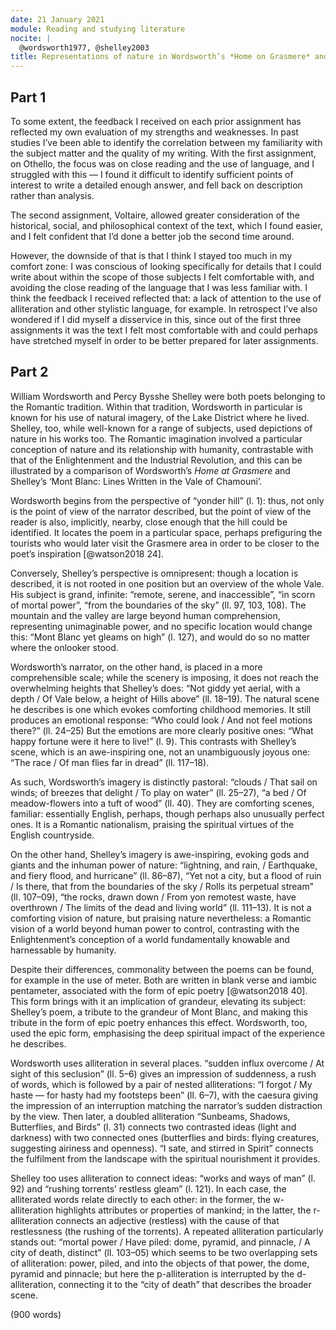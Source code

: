 ```yaml
---
date: 21 January 2021
module: Reading and studying literature
nocite: |
  @wordsworth1977, @shelley2003
title: Representations of nature in Wordsworth’s *Home on Grasmere* and Shelley’s *Mont Blanc*
---
```


## Part 1

To some extent, the feedback I received on each prior assignment has reflected my own evaluation of my strengths and weaknesses. In past studies I’ve been able to identify the correlation between my familiarity with the subject matter and the quality of my writing. With the first assignment, on Othello, the focus was on close reading and the use of language, and I struggled with this — I found it difficult to identify sufficient points of interest to write a detailed enough answer, and fell back on description rather than analysis.

The second assignment, Voltaire, allowed greater consideration of the historical, social, and philosophical context of the text, which I found easier, and I felt confident that I’d done a better job the second time around.

However, the downside of that is that I think I stayed too much in my comfort zone: I was conscious of looking specifically for details that I could write about within the scope of those subjects I felt comfortable with, and avoiding the close reading of the language that I was less familiar with. I think the feedback I received reflected that: a lack of attention to the use of alliteration and other stylistic language, for example. In retrospect I’ve also wondered if I did myself a disservice in this, since out of the first three assignments it was the text I felt most comfortable with and could perhaps have stretched myself in order to be better prepared for later assignments.

## Part 2

William Wordsworth and Percy Bysshe Shelley were both poets belonging to the Romantic tradition. Within that tradition, Wordsworth in particular is known for his use of natural imagery, of the Lake District where he lived. Shelley, too, while well-known for a range of subjects, used depictions of nature in his works too. The Romantic imagination involved a particular conception of nature and its relationship with humanity, contrastable with that of the Enlightenment and the Industrial Revolution, and this can be illustrated by a comparison of Wordsworth’s *Home at Grasmere* and Shelley’s ‘Mont Blanc: Lines Written in the Vale of Chamouni’.

Wordsworth begins from the perspective of “yonder hill” (l. 1): thus, not only is the point of view of the narrator described, but the point of view of the reader is also, implicitly, nearby, close enough that the hill could be identified. It locates the poem in a particular space, perhaps prefiguring the tourists who would later visit the Grasmere area in order to be closer to the poet’s inspiration [@watson2018 24].

Conversely, Shelley’s perspective is omnipresent: though a location is described, it is not rooted in one position but an overview of the whole Vale. His subject is grand, infinite: “remote, serene, and inaccessible”, “in scorn of mortal power”, “from the boundaries of the sky” (ll. 97, 103, 108). The mountain and the valley are large beyond human comprehension, representing unimaginable power, and no specific location would change this: “Mont Blanc yet gleams on high” (l. 127), and would do so no matter where the onlooker stood.

Wordsworth’s narrator, on the other hand, is placed in a more comprehensible scale; while the scenery is imposing, it does not reach the overwhelming heights that Shelley’s does: “Not giddy yet aerial, with a depth / Of Vale below, a height of Hills above” (ll. 18–19). The natural scene he describes is one which evokes comforting childhood memories. It still produces an emotional response: “Who could look / And not feel motions there?” (ll. 24–25) But the emotions are more clearly positive ones: “What happy fortune were it here to live!” (l. 9). This contrasts with Shelley’s scene, which is an awe-inspiring one, not an unambiguously joyous one: “The race / Of man flies far in dread” (ll. 117–18).

As such, Wordsworth’s imagery is distinctly pastoral: “clouds / That sail on winds; of breezes that delight / To play on water” (ll. 25–27), “a bed / Of meadow-flowers into a tuft of wood” (ll. 40). They are comforting scenes, familiar: essentially English, perhaps, though perhaps also unusually perfect ones. It is a Romantic nationalism, praising the spiritual virtues of the English countryside.

On the other hand, Shelley’s imagery is awe-inspiring, evoking gods and giants and the inhuman power of nature: “lightning, and rain, / Earthquake, and fiery flood, and hurricane” (ll. 86–87), “Yet not a city, but a flood of ruin / Is there, that from the boundaries of the sky / Rolls its perpetual stream” (ll. 107–09), “the rocks, drawn down / From yon remotest waste, have overthrown / The limits of the dead and living world” (ll. 111–13). It is not a comforting vision of nature, but praising nature nevertheless: a Romantic vision of a world beyond human power to control, contrasting with the Enlightenment’s conception of a world fundamentally knowable and harnessable by humanity.

Despite their differences, commonality between the poems can be found, for example in the use of meter. Both are written in blank verse and iambic pentameter, associated with the form of epic poetry [@watson2018 40]. This form brings with it an implication of grandeur, elevating its subject: Shelley’s poem, a tribute to the grandeur of Mont Blanc, and making this tribute in the form of epic poetry enhances this effect. Wordsworth, too, used the epic form, emphasising the deep spiritual impact of the experience he describes.

Wordsworth uses alliteration in several places. “sudden influx overcome / At sight of this seclusion” (ll. 5–6) gives an impression of suddenness, a rush of words, which is followed by a pair of nested alliterations: “I forgot / My haste — for hasty had my footsteps been” (ll. 6–7), with the caesura giving the impression of an interruption matching the narrator’s sudden distraction by the view. Then later, a doubled alliteration “Sunbeams, Shadows, Butterflies, and Birds” (l. 31) connects two contrasted ideas (light and darkness) with two connected ones (butterflies and birds: flying creatures, suggesting airiness and openness). “I sate, and stirred in Spirit” connects the fulfilment from the landscape with the spiritual nourishment it provides.

Shelley too uses alliteration to connect ideas: “works and ways of man” (l. 92) and “rushing torrents’ restless gleam” (l. 121). In each case, the alliterated words relate directly to each other: in the former, the w-alliteration highlights attributes or properties of mankind; in the latter, the r-alliteration connects an adjective (restless) with the cause of that restlessness (the rushing of the torrents). A repeated alliteration particularly stands out: “mortal power / Have piled: dome, pyramid, and pinnacle, / A city of death, distinct” (ll. 103–05) which seems to be two overlapping sets of alliteration: power, piled, and into the objects of that power, the dome, pyramid and pinnacle; but here the p-alliteration is interrupted by the d-alliteration, connecting it to the “city of death” that describes the broader scene.

(900 words)
